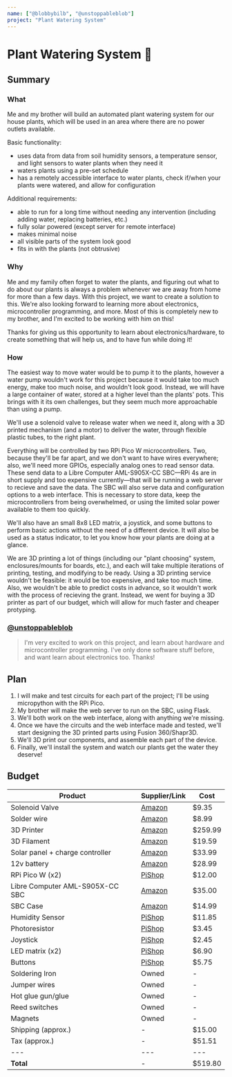 ```yaml
---
name: ["@blobbybilb", "@unstoppableblob"]
project: "Plant Watering System"
---
```


# Plant Watering System 🌱

## Summary

### What
Me and my brother will build an automated plant watering system for our house plants, which will be used in an area where there are no power outlets available.

Basic functionality:
- uses data from data from soil humidity sensors, a temperature sensor, and light sensors to water plants when they need it
- waters plants using a pre-set schedule
- has a remotely accessible interface to water plants, check if/when your plants were watered, and allow for configuration

Additional requirements:
- able to run for a long time without needing any intervention (including adding water, replacing batteries, etc.)
- fully solar powered (except server for remote interface)
- makes minimal noise
- all visible parts of the system look good
- fits in with the plants (not obtrusive)

### Why

Me and my family often forget to water the plants, and figuring out what to do about our plants is always a problem whenever we are away from home for more than a few days. With this project, we want to create a solution to this. We're also looking forward to learning more about electronics, microcontroller programming, and more. Most of this is completely new to my brother, and I'm excited to be working with him on this!

Thanks for giving us this opportunity to learn about electronics/hardware, to create something that will help us, and to have fun while doing it!

### How

The easiest way to move water would be to pump it to the plants, however a water pump wouldn't work for this project because it would take too much energy, make too much noise, and wouldn't look good. Instead, we will have a large container of water, stored at a higher level than the plants' pots. This brings with it its own challenges, but they seem much more approachable than using a pump.

We'll use a solenoid valve to release water when we need it, along with a 3D printed mechanism (and a motor) to deliver the water, through flexible plastic tubes, to the right plant.

Everything will be controlled by two RPi Pico W microcontrollers. Two, because they'll be far apart, and we don't want to have wires everywhere; also, we'll need more GPIOs, especially analog ones to read sensor data. These send data to a Libre Computer AML-S905X-CC SBC—RPi 4s are in short supply and too expensive currently—that will be running a web server to recieve and save the data. The SBC will also serve data and configuration options to a web interface. This is necessary to store data, keep the microcontrollers from being overwhelmed, or using the limited solar power available to them too quickly.

We'll also have an small 8x8 LED matrix, a joystick, and some buttons to perform basic actions without the need of a different device. It will also be used as a status indicator, to let you know how your plants are doing at a glance.

We are 3D printing a lot of things (including our "plant choosing" system, enclosures/mounts for boards, etc.), and each will take multiple iterations of printing, testing, and modifying to be ready. Using a 3D printing service wouldn't be feasible: it would be too expensive, and take too much time. Also, we wouldn't be able to predict costs in advance, so it wouldn't work with the process of recieving the grant. Instead, we went for buying a 3D printer as part of our budget, which will allow for much faster and cheaper protyping.

### [@unstoppableblob](https://github.com/UnstoppableBlob)
> I'm very excited to work on this project, and learn about hardware and microcontroller programming. I've only done software stuff before, and want learn about electronics too. Thanks!

## Plan

1. I will make and test circuits for each part of the project; I'll be using micropython with the RPi Pico.
2. My brother will make the web server to run on the SBC, using Flask.
3. We'll both work on the web interface, along with anything we're missing.
4. Once we have the circuits and the web interface made and tested, we'll start designing the 3D printed parts using Fusion 360/Shapr3D.
5. We'll 3D print our components, and assemble each part of the device.
6. Finally, we'll install the system and watch our plants get the water they deserve!


## Budget

| Product         | Supplier/Link                         | Cost   |
| --------------- | ------------------------------------- | ------ |
| Solenoid Valve | [Amazon](https://www.amazon.com/4inch-Normally-Closed-Electric-Solenoid/dp/B074Z5SDG3/ref=sr_1_5?crid=2CB2WL7PD95FI&keywords=solenoid+valve&qid=1673732780&sprefix=solenoid+valve,aps,167&sr=8-5) | $9.35 |
| Solder wire | [Amazon](https://www.amazon.com/MAIYUM-63-37-Solder-Electrical-Soldering/dp/B075WB98FJ/ref=sr_1_5?crid=1IJLBPR14I8KL&keywords=solder+wire&qid=1673748284&sprefix=solder+wi,aps,323&sr=8-5)  | $8.99 |
| 3D Printer | [Amazon](https://www.amazon.com/Official-Creality-Motherboard-Carborundum-8-66x8-66x9-84/dp/B07FFTHMMN?ref_=ast_sto_dp) | $259.99 |
| 3D Filament | [Amazon](https://www.amazon.com/OVERTURE-Filament-Consumables-Dimensional-Accuracy/dp/B07PGY2JP1/ref=sr_1_4?keywords=pla+filament&qid=1673725575&sprefix=pla,aps,280&sr=8-4) | $19.59 |
| Solar panel + charge controller | [Amazon](https://www.amazon.com/ECO-WORTHY-Grid-Small-Solar-Panel/dp/B09RZRY4QB/ref=sr_1_3?crid=3V3RMW6F24XYT&keywords=10w+solar+panel+kit&qid=1673748012&sprefix=10w+solar+panel+kit,aps,202&sr=8-3) | $33.99 |
| 12v battery | [Amazon](https://www.amazon.com/TalentCell-Rechargeable-3000mAh-Lithium-External/dp/B01M7Z9Z1N/ref=sr_1_3?crid=3HK2R8OWRVGGO&keywords=li+ion+battery+12v&qid=1673748055&sprefix=liion+battery+12v,aps,207&sr=8-3) | $28.99 |
| RPi Pico W (x2)| [PiShop](https://www.pishop.us/product/raspberry-pi-pico-w/) | $12.00 |
| Libre Computer AML-S905X-CC SBC | [Amazon](https://www.amazon.com/Libre-Computer-AML-S905X-CC-Potato-64-bit/dp/B074P6BNGZ/ref=sr_1_3?keywords=single+board+computer&qid=1673724605&sprefix=singl,aps,194&sr=8-3) | $35.00 |
| SBC Case | [Amazon](https://www.amazon.com/LoveRPi-Cooling-Raspberry-Computer-Translucent/dp/B0792VH52T/ref=sr_1_2?crid=AGZV7EB0JFD6&keywords=libre+computer+case&qid=1673725895&sprefix=libre+computer+le+case,aps,427&sr=8-2) | $14.99 |
| Humidity Sensor | [PiShop](https://www.pishop.us/product/odseven-yl-69-soil-hygrometer-humidity-detection-module-soil-moisturewater-sensor-for-arduino/) | $11.85 |
| Photoresistor | [PiShop](https://www.pishop.us/product/5549-photoresistor-pack-of-10/) | $3.45 |
| Joystick | [PiShop](https://www.pishop.us/product/analog-2-axis-thumb-joystick-with-select-button/) | $2.45 |
| LED matrix (x2)| [PiShop](https://www.pishop.us/product/8-8-led-dot-matrix-display/) | $6.90 |
| Buttons | [PiShop](https://www.pishop.us/product/colorful-square-tactile-button-switch-assortment-15-pack/) | $5.75 |
| Soldering Iron | Owned | - |
| Jumper wires | Owned | - |
| Hot glue gun/glue | Owned | - |
| Reed switches | Owned | - |
| Magnets | Owned | - |
| Shipping (approx.) | - | $15.00 |
| Tax (approx.) | - | $51.51 |
| --- | --- | --- |
| **Total** | - | $519.80 |
